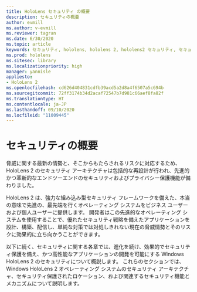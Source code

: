 ```yaml
---
title: HoloLens セキュリティ の概要
description: セキュリティの概要
author: evmill
ms.author: v-evmill
ms.reviewer: tagran
ms.date: 6/30/2020
ms.topic: article
keywords: セキュリティ, hololens, hololens 2, hololens2 セキュリティ, セキュリティの概要
ms.prod: hololens
ms.sitesec: library
ms.localizationpriority: high
manager: yannisle
appliesto:
- HoloLens 2
ms.openlocfilehash: cd626d404831cdfb39acd5a2d8a4f6507a5c694b
ms.sourcegitcommit: 72ff3174b34d2acaf72547b7d981c66aef8fa82f
ms.translationtype: HT
ms.contentlocale: ja-JP
ms.lasthandoff: 09/10/2020
ms.locfileid: "11009445"
---
```

# セキュリティの概要

脅威に関する最新の情勢と、そこからもたらされるリスクに対応するため、HoloLens 2 のセキュリティ アーキテクチャは包括的な再設計が行われ、先進的かつ革新的なエンドツーエンドのセキュリティおよびプライバシー保護機能が備わりました。

HoloLens 2 は、強力な組み込み型セキュリティ フレームワークを備えた、本当の意味で先進の、最先端を行くオペレーティング システムをビジネス ユーザーおよび個人ユーザーに提供します。 開発者はこの先進的なオペレーティング システムを使用することで、優れたセキュリティ戦略を備えたアプリケーションを設計、構築、配信し、単純な対策では対処しきれない現在の脅威情勢とそのリスクに効果的に立ち向かうことができます。 

以下に続く、セキュリティに関する各章では、進化を続け、効果的でセキュリティ保護を備え、かつ高性能なアプリケーションの開発を可能にする Windows HoloLens 2 のセキュリティについて概説します。 これらのセクションでは、Windows HoloLens 2 オペレーティング システムのセキュリティ アーキテクチャ、セキュリティ保護されたロケーション、および関連するセキュリティ機能とメカニズムについて説明します。
